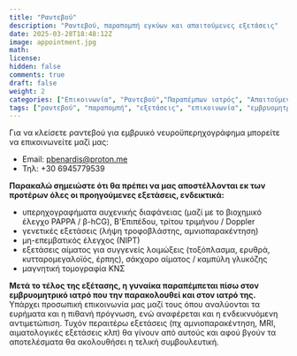 ```yaml
---
title: "Ραντεβού"
description: "Ραντεβού, παραπομπή εγκύων και απαιτούμενες εξετάσεις"
date: 2025-03-28T18:48:12Z
image: appointment.jpg
math: 
license: 
hidden: false
comments: true
draft: false
weight: 2
categories: ["Επικοινωνία", "Ραντεβού","Παραπέμπων ιατρός", "Απαιτούμενες εξετάσεις"]
tags: ["ραντεβού", "παραπομπή", "εξετάσεις", "επικοινωνία", "εμβρυομητρικός"]
---
```


Για να κλείσετε ραντεβού για εμβρυικό νευροϋπερηχογράφημα μπορείτε να επικοινωνείτε μαζί μας: 

- Email: pbenardis@proton.me
- Τηλ: +30 6945779539

**Παρακαλώ σημειώστε ότι θα πρέπει να μας αποστέλλονται εκ των προτέρων όλες οι προηγούμενες εξετάσεις, ενδεικτικά:**
- υπερηχογραφήματα αυχενικής διαφάνειας (μαζί με το βιοχημικό έλεγχο ΡΑΡΡΑ / β-hCG), Β'Επιπέδου, τρίτου τριμήνου / Doppler
- γενετικές εξετάσεις (λήψη τροφοβλάστης, αμνιοπαρακέντηση)
- μη-επεμβατικός έλεγχος (ΝΙΡΤ)
- εξετάσεις αίματος για συγγενείς λοιμώξεις (τοξόπλασμα, ερυθρά, κυτταρομεγαλοϊός, έρπης), σάκχαρο αίματος / καμπύλη γλυκόζης
- μαγνητική τομογραφία ΚΝΣ

**Μετά το τέλος της εξέτασης, η γυναίκα παραπέμπεται πίσω στον εμβρυομητρικό ιατρό που την παρακολουθεί και στον ιατρό της.** Υπάρχει προσωπική επικοινωνία μας μαζί τους όπου αναλύονται τα ευρήματα και η πιθανή πρόγνωση, ενώ αναφέρεται και η ενδεικνυόμενη αντιμετώπιση. Τυχόν περαιτέρω εξετάσεις (πχ αμνιοπαρακέντηση, MRI, αιματολογικές εξετάσεις κλπ) θα γίνουν από αυτούς και αφού βγούν τα αποτελέσματα θα ακολουθήσει η τελική συμβουλευτική.



